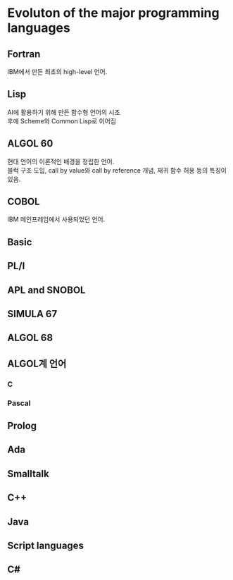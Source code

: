 # Evoluton of the major programming languages

## Fortran
IBM에서 만든 최초의 high-level 언어.

## Lisp
AI에 활용하기 위해 만든 함수형 언어의 시초  
후에 Scheme와 Common Lisp로 이어짐

## ALGOL 60
현대 언어의 이론적인 배경을 정립한 언어.  
블럭 구조 도입, call by value와 call by reference 개념, 재귀 함수 허용 등의 특징이 있음.  

## COBOL
IBM 메인프레임에서 사용되었던 언어.  



## Basic

## PL/I

## APL and SNOBOL

## SIMULA 67

## ALGOL 68

## ALGOL계 언어
### C

### Pascal

## Prolog

## Ada

## Smalltalk

## C++

## Java

## Script languages

## C#